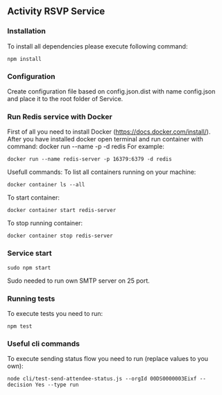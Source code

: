 ## Activity RSVP Service ##

### Installation

To install all dependencies please execute following command:

    npm install

### Configuration
Create configuration file based on config.json.dist with name config.json and place it to the root folder of Service.

### Run Redis service with Docker
First of all you need to install Docker (https://docs.docker.com/install/). After you have installed docker open terminal
and run container with command:
    docker run --name <container name> -p <outer port:inner port> -d redis
For example:
```
docker run --name redis-server -p 16379:6379 -d redis
```

Usefull commands:
  To list all containers running on your machine:
  ```
  docker container ls --all
  ```
  To start container:
  ```
  docker container start redis-server
  ```
  To stop running container:
  ```
  docker container stop redis-server
  ```

### Service start
```
sudo npm start
```
Sudo needed to run own SMTP server on 25 port. 

### Running tests
To execute tests you need to run:
```
npm test
```
### Useful cli commands
To execute sending status flow you need to run (replace values to you own):
```
node cli/test-send-attendee-status.js --orgId 00DS0000003Eixf --decision Yes --type run
```
